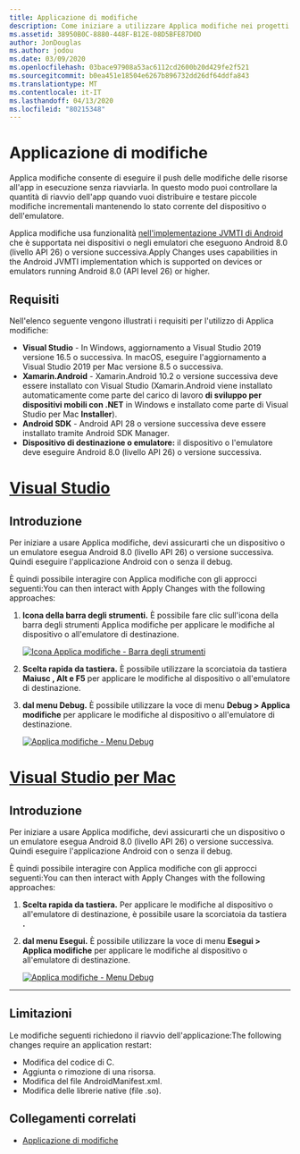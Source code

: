 ```yaml
---
title: Applicazione di modifiche
description: Come iniziare a utilizzare Applica modifiche nei progetti Xamarin.Android.
ms.assetid: 38950B0C-8880-448F-B12E-08D5BFE87D0D
author: JonDouglas
ms.author: jodou
ms.date: 03/09/2020
ms.openlocfilehash: 03bace97908a53ac6112cd2600b20d429fe2f521
ms.sourcegitcommit: b0ea451e18504e6267b896732dd26df64ddfa843
ms.translationtype: MT
ms.contentlocale: it-IT
ms.lasthandoff: 04/13/2020
ms.locfileid: "80215348"
---
```

# <a name="apply-changes"></a>Applicazione di modifiche

Applica modifiche consente di eseguire il push delle modifiche delle risorse all'app in esecuzione senza riavviarla. In questo modo puoi controllare la quantità di riavvio dell'app quando vuoi distribuire e testare piccole modifiche incrementali mantenendo lo stato corrente del dispositivo o dell'emulatore.

Applica modifiche usa funzionalità [nell'implementazione JVMTI di Android](https://docs.oracle.com/javase/8/docs/platform/jvmti/jvmti.html#bci) che è supportata nei dispositivi o negli emulatori che eseguono Android 8.0 (livello API 26) o versione successiva.Apply Changes uses capabilities in the Android JVMTI implementation which is supported on devices or emulators running Android 8.0 (API level 26) or higher.

## <a name="requirements"></a>Requisiti

Nell'elenco seguente vengono illustrati i requisiti per l'utilizzo di Applica modifiche:

- **Visual Studio** - In Windows, aggiornamento a Visual Studio 2019 versione 16.5 o successiva. In macOS, eseguire l'aggiornamento a Visual Studio 2019 per Mac versione 8.5 o successiva.
- **Xamarin.Android** - Xamarin.Android 10.2 o versione successiva deve essere installato con Visual Studio (Xamarin.Android viene installato automaticamente come parte del carico di lavoro **di sviluppo per dispositivi mobili con .NET** in Windows e installato come parte di Visual Studio per Mac **Installer**).
- **Android SDK** - Android API 28 o versione successiva deve essere installato tramite Android SDK Manager.
- **Dispositivo di destinazione o emulatore:** il dispositivo o l'emulatore deve eseguire Android 8.0 (livello API 26) o versione successiva.

# <a name="visual-studio"></a>[Visual Studio](#tab/windows)

## <a name="get-started"></a>Introduzione

Per iniziare a usare Applica modifiche, devi assicurarti che un dispositivo o un emulatore esegua Android 8.0 (livello API 26) o versione successiva. Quindi eseguire l'applicazione Android con o senza il debug.

È quindi possibile interagire con Applica modifiche con gli approcci seguenti:You can then interact with Apply Changes with the following approaches:

1. **Icona della barra degli strumenti.** È possibile fare clic sull'icona della barra degli strumenti Applica modifiche per applicare le modifiche al dispositivo o all'emulatore di destinazione.

    [![Icona Applica modifiche - Barra degli strumenti](apply-changes-images/Apply-Changes-Toolbar.png)](apply-changes-images/Apply-Changes-Toolbar.png#lightbox)

2. **Scelta rapida da tastiera.** È possibile utilizzare la scorciatoia da tastiera **Maiusc , Alt e F5** per applicare le modifiche al dispositivo o all'emulatore di destinazione.
3. **dal menu Debug.** È possibile utilizzare la voce di menu **Debug > Applica modifiche** per applicare le modifiche al dispositivo o all'emulatore di destinazione.

    [![Applica modifiche - Menu Debug](apply-changes-images/Apply-Changes-Debug-Menu.png)](apply-changes-images/Apply-Changes-Debug-Menu.png#lightbox)

# <a name="visual-studio-for-mac"></a>[Visual Studio per Mac](#tab/macos)

## <a name="get-started"></a>Introduzione

Per iniziare a usare Applica modifiche, devi assicurarti che un dispositivo o un emulatore esegua Android 8.0 (livello API 26) o versione successiva. Quindi eseguire l'applicazione Android con o senza il debug.

È quindi possibile interagire con Applica modifiche con gli approcci seguenti:You can then interact with Apply Changes with the following approaches:

1. **Scelta rapida da tastiera.** Per applicare le modifiche al dispositivo o all'emulatore di destinazione, è possibile usare la scorciatoia da tastiera **.**
2. **dal menu Esegui.** È possibile utilizzare la voce di menu **Esegui > Applica modifiche** per applicare le modifiche al dispositivo o all'emulatore di destinazione.

    [![Applica modifiche - Menu Debug](apply-changes-images/Apply-Changes-Debug-Menu-Mac.png)](apply-changes-images/Apply-Changes-Debug-Menu-Mac.png#lightbox)

-----

## <a name="limitations"></a>Limitazioni

Le modifiche seguenti richiedono il riavvio dell'applicazione:The following changes require an application restart:

- Modifica del codice di C.
- Aggiunta o rimozione di una risorsa.
- Modifica del file AndroidManifest.xml.
- Modifica delle librerie native (file .so).

## <a name="related-links"></a>Collegamenti correlati

- [Applicazione di modifiche](https://developer.android.com/studio/run#apply-changes)
